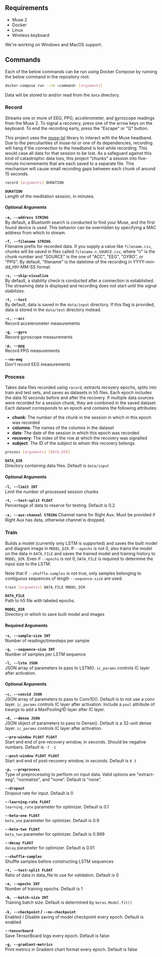 ## Requirements
* Muse 2
* Docker
* Linux
* Wireless keyboard

We're working on Windows and MacOS support.

## Commands
Each of the below commands can be run using Docker Compose by running the below command in the repository root.
```bash
docker-compose run --rm <command> [arguments]
```

Data will be stored to and/or read from the `data` directory.

### Record
Streams one or more of EEG, PPG, accelerometer, and gyroscope readings from the Muse 2. To signal a recovery, press one of the arrow keys on the keyboard. To end the recording early, press the "Escape" or "Q" button.

This project uses the [muse-lsl](https://github.com/alexandrebarachant/muse-lsl) library to interact with the Muse headband. Due to the perculiarities of muse-lsl or one of its dependencies, recording will hang if the connection to the headband is lost while recording. This would case all data for that session to be lost. As a safeguard against this kind of catastrophic data loss, this project "chunks" a session into five-minute incremements that are each saved to a separate file. This mechanism will cause small recording gaps between each chunk of around 15 seconds.

```bash
record [arguments] DURATION
```

**`DURATION`**  
Length of the meditation session, in minutes.

#### Optional Arguments
**`-a, --address STRING`**  
By default, a Bluetooth search is conducted to find your Muse, and the first found device is used. This behavior can be overridden by specifying a MAC address from which to stream.

**`-f, --filename STRING`**  
Filename prefix for recorded data. If you supply a value like `filename.csv`, chunks will be saved in files called `filename.n.SOURCE.csv`, where "n" is the chunk number and "SOURCE" is the one of "ACC", "EEG", "GYRO", or "PPG". By default, "filename" is the datetime of the recording in YYYY-mm-dd_HH-MM-SS format.

**`-s, --skip-visualize`**  
By default, a stability check is conducted after a connection is established. The streaming data is displayed and recording does not start until the signal stabilizes.

**`-t, --test`**  
By default, data is saved in the `data/input` directory. If this flag is provided, data is stored in the `data/test` directory instead.

**`-c, --acc`**  
Record accelerometer measurements

**`-g, --gyro`**  
Record gyroscope measurements

**`-p, --ppg`**  
Record PPG measurements

**`--no-eeg`**  
Don't record EEG measurements

### Process
Takes data files recorded using `record`, extracts recovery epochs, splits into train and test sets, and saves as datasets in h5 files. Each epoch includes the data 10 seconds before and after the recovery. If multiple data sources were recorded for a session chunk, they are combined in the saved dataset. Each dataset corresponds to an epoch and contains the following attributes:

* **chunk**: The number of the chunk in the session in which in this epoch was recorded
* **columns**: The names of the columns in the dataset
* **date**: The date of the session in which this epoch was recorded
* **recovery**: The index of the row at which the recovery was signalled
* **subject**: The ID of the subject to whom this recovery belongs

```bash
process [arguments] [DATA_DIR]
```

**`DATA_DIR`**  
Directory containing data files. Default is `data/input`

#### Optional Arguments
**`-l, --limit INT`**  
Limit the number of processed session chunks

**`-t, --test-split FLOAT`**  
Percentage of data to reserve for testing. Default is 0.2

**`-x, --aux-channel STRING`**
Channel name for Right Aux. Must be provided if Right Aux has data, otherwise channel is dropped.

### Train
Builds a model (currently only LSTM is supported) and saves the built model and diagram image in `MODEL_DIR`. If `--epochs` is not 0, also trains the model on the data in `DATA_FILE` and saves the trained model and training history to `MODEL_DIR`. Even if `--epochs` is not 0, `DATA_FILE` is required to determine the input size to the LSTM.

Note that if `--shuffle-samples` is not true, only samples belonging to contiguous sequences of length `--sequence-size` are used.

```bash
train [arguments] DATA_FILE MODEL_DIR
```

**`DATA_FILE`**  
Path to h5 file with labeled epochs.

**`MODEL_DIR`**  
Directory in which to save built model and images

#### Required Arguments
**`-s, --sample-size INT`**  
Number of readings/timesteps per sample

**`-q, --sequence-size INT`**  
Number of samples per LSTM sequence

**`-l, --lstm JSON`**  
JSON array of parameters to pass to LSTM(). `ic_params` controls IC layer after activation.

#### Optional Arguments
**`-c, --conv1d JSON`**  
JSON array of parameters to pass to Conv1D(). Default is to not use a conv layer. `ic_params` controls IC layer after activation. Include a `pool` attribute of kwargs to add a MaxPooling1D layer after IC layer.

**`-d, --dense JSON`**  
JSON object of parameters to pass to Dense(). Default is a 32-unit dense layer. `ic_params` controls IC layer after activation.

**`--pre-window FLOAT FLOAT`**  
Start and end of pre-recovery window, in seconds. Should be negative numbers. Default is `-7 -1`

**`--post-window FLOAT FLOAT`**  
Start and end of post-recovery window, in seconds. Default is `0 3`

**`-p, --preprocess`**  
Type of preprocessing to perform on input data. Valid options are "extract-eeg", "normalize", and "none". Default is "none".

**`--dropout`**  
Dropout rate for input. Default is 0

**`--learning-rate FLOAT`**  
`learning_rate` parameter for optimizer. Default is 0.1

**`--beta-one FLOAT`**  
`beta_one` parameter for optimizer. Default is 0.9

**`--beta-two FLOAT`**  
`beta_two` parameter for optimizer. Default is 0.999

**`--decay FLOAT`**  
`decay` parameter for optimizer. Default is 0.01

**`--shuffle-samples`**  
Shuffle samples before constructing LSTM sequences

**`-t, --test-split FLOAT`**  
Ratio of data in data_file to use for validation. Default is 0

**`-e, --epochs INT`**  
Number of training epochs. Default is 1

**`-b, --batch-size INT`**  
Training batch size. Default is determined by `keras.Model.fit()`

**`-k, --checkpoint` / `--no-checkpoint`**  
Enabled / Disable saving of model checkpoint every epoch. Default is enabled

**`--tensorboard`**  
Save TensorBoard logs every epoch. Default is false

**`-g, --gradient-metrics`**  
Print metrics in Gradient chart format every epoch. Default is false
